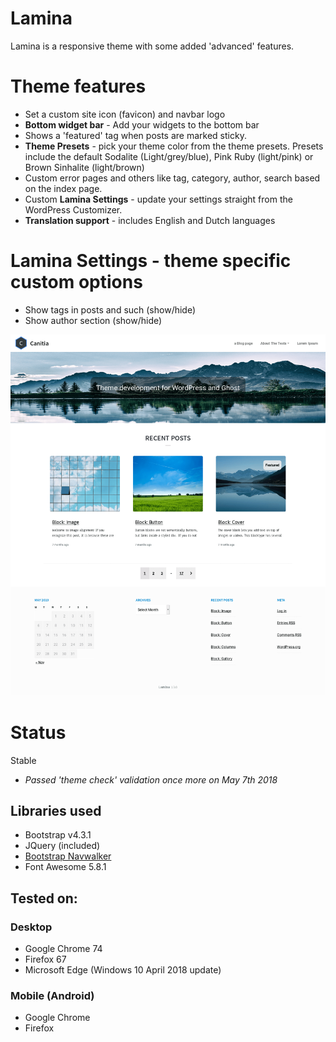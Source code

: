 Lamina
==================
Lamina is a responsive theme with some added 'advanced' features.

# Theme features
- Set a custom site icon (favicon) and navbar logo
- **Bottom widget bar** - Add your widgets to the bottom bar
- Shows a 'featured' tag when posts are marked sticky.
- **Theme Presets** - pick your theme color from the theme presets. Presets include the default Sodalite (Light/grey/blue), Pink Ruby (light/pink) or Brown Sinhalite (light/brown)
- Custom error pages and others like tag, category, author, search based on the index page.
- Custom **Lamina Settings** - update your settings straight from the WordPress Customizer.
- **Translation support** - includes English and Dutch languages

# Lamina Settings - theme specific custom options
- Show tags in posts and such (show/hide)
- Show author section (show/hide)

![Lamina](https://github.com/canitia/lamina/raw/master/screenshot.png)

# Status
Stable

- *Passed 'theme check' validation once more on May 7th 2018*

## Libraries used
- Bootstrap v4.3.1
- JQuery (included)
- [Bootstrap Navwalker](https://github.com/wp-bootstrap/wp-bootstrap-navwalker)
- Font Awesome 5.8.1

## Tested on:

### Desktop
- Google Chrome 74
- Firefox 67
- Microsoft Edge (Windows 10 April 2018 update)

### Mobile (Android)
- Google Chrome
- Firefox
